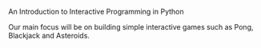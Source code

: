 An Introduction to Interactive Programming in Python

Our main focus will be on building simple interactive games such as Pong, Blackjack and Asteroids.